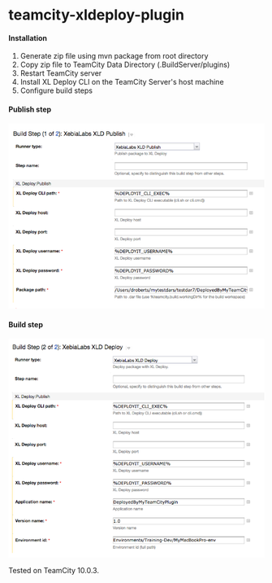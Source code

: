 # teamcity-xldeploy-plugin

#### Installation ####

1. Generate zip file using mvn package from root directory
2. Copy zip file to TeamCity Data Directory (.BuildServer/plugins)
3. Restart TeamCity server
4. Install XL Deploy CLI on the TeamCity Server's host machine
5. Configure build steps

#### Publish step ####
![screenshot of publish step](images/teamcity-xldeploy-plugin-1.png)

#### Build step ####

![screenshot of deploy step](images/teamcity-xldeploy-plugin-2.png)

Tested on TeamCity 10.0.3.
